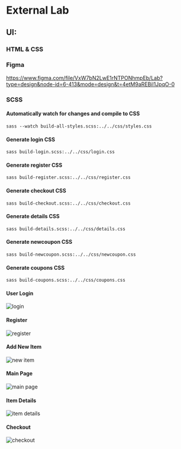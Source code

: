 # External Lab
## UI:
### HTML & CSS

### Figma
https://www.figma.com/file/VxW7bN2LwE1rNTPONhmpEb/Lab?type=design&node-id=6-413&mode=design&t=4etM9aREBil1JpqO-0

### SCSS

#### Automatically watch for changes and compile to CSS
`sass --watch build-all-styles.scss:../../css/styles.css`

#### Generate login CSS
`sass build-login.scss:../../css/login.css`

#### Generate register CSS
`sass build-register.scss:../../css/register.css`

#### Generate checkout CSS
`sass build-checkout.scss:../../css/checkout.css`

#### Generate details CSS
`sass build-details.scss:../../css/details.css`

#### Generate newcoupon CSS
`sass build-newcoupon.scss:../../css/newcoupon.css`

#### Generate coupons CSS
`sass build-coupons.scss:../../css/coupons.css`

#### User Login
![login](img/login.png "Login")

#### Register
![register](img/register.png "Register")

#### Add New Item
![new item](img/addnew.png "New Item")

#### Main Page
![main page](img/main.png "Main Page")

#### Item Details
![item details](img/details.png "Item Details")

#### Checkout
![checkout](img/checkout.png "Checkout")